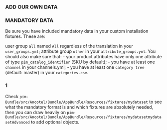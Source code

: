 ### ADD OUR OWN DATA

### MANDATORY DATA

Be sure you have included mandatory data in your custom installation fixtures. These are:

user group ```all``` named ```All``` regardless of the translation in your ```user_groups.yml```;
attribute group ```other``` in your ```attribute_groups.yml```.
You should also make sure that: - your product attributes have only one attribute of type ```pim_catalog_identifier``` (SKU by default); - you have at least one ```channel``` in your channels.yml; - you have at least one ```category tree``` (default: master) in your ```categories.csv```.
### 1

Check ```pim-Bundle/src/Ancotel/Bundle/AppBundle/Resources/fixtures/mydataset``` to see what the mandatory format is and which fixtures are absolutely needed, then you can draw heavily on ```pim-Bundle/src/Ancotel/Bundle/AppBundle/Resources/fixtures/mydatasetmydatasetAdvanced``` to add optional objects.

